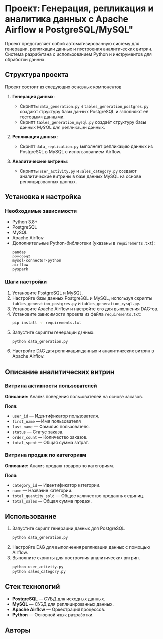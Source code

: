 # Проект: Генерация, репликация и аналитика данных с Apache Airflow и PostgreSQL/MySQL"

Проект представляет собой автоматизированную систему для генерации, репликации данных и построения аналитических витрин. Система разработана с использованием Python и инструментов для обработки данных.

## Структура проекта

Проект состоит из следующих основных компонентов:

1. **Генерация данных**:
   - Скрипты `data_generation.py` и `tables_generation_postgres.py` создают структуру базы данных PostgreSQL и заполняют её тестовыми данными.
   - Скрипт `tables_generation_mysql.py` создаёт структуру базы данных MySQL для репликации данных.

2. **Репликация данных**:
   - Скрипт `data_replication.py` выполняет репликацию данных из PostgreSQL в MySQL с использованием Airflow.

3. **Аналитические витрины**:
   - Скрипты `user_activity.py` и `sales_category.py` создают аналитические витрины в базе данных MySQL на основе реплицированных данных.

## Установка и настройка

### Необходимые зависимости

- Python 3.8+
- PostgreSQL
- MySQL
- Apache Airflow
- Дополнительные Python-библиотеки (указаны в `requirements.txt`):
  ```
  pandas
  psycopg2
  mysql-connector-python
  airflow
  pyspark
  ```

### Шаги настройки

1. Установите PostgreSQL и MySQL.
2. Настройте базы данных PostgreSQL и MySQL, используя скрипты `tables_generation_postgres.py` и `tables_generation_mysql.py`.
3. Установите Apache Airflow и настройте его для выполнения DAG-ов.
4. Установите зависимости проекта из файла `requirements.txt`:
   ```bash
   pip install -r requirements.txt
   ```
5. Запустите скрипты генерации данных:
   ```bash
   python data_generation.py
   ```
6. Настройте DAG для репликации данных и аналитических витрин в Apache Airflow.

## Описание аналитических витрин

### Витрина активности пользователей

**Описание:**
Анализ поведения пользователей на основе заказов.

**Поля:**
- `user_id` — Идентификатор пользователя.
- `first_name` — Имя пользователя.
- `last_name` — Фамилия пользователя.
- `status` — Статус заказа.
- `order_count` — Количество заказов.
- `total_spent` — Общая сумма затрат.

### Витрина продаж по категориям

**Описание:**
Анализ продаж товаров по категориям.

**Поля:**
- `category_id` — Идентификатор категории.
- `name` — Название категории.
- `total_quantity_sold` — Общее количество проданных единиц.
- `total_sales` — Общая сумма продаж.

## Использование

1. Запустите скрипт генерации данных для PostgreSQL.
   ```bash
   python data_generation.py
   ```
2. Настройте DAG для выполнения репликации данных с помощью Airflow.
3. Выполните скрипты для построения аналитических витрин.
   ```bash
   python user_activity.py
   python sales_category.py
   ```

## Стек технологий

- **PostgreSQL** — СУБД для исходных данных.
- **MySQL** — СУБД для реплицированных данных.
- **Apache Airflow** — Оркестрация процессов.
- **Python** — Основной язык разработки.

## Авторы


